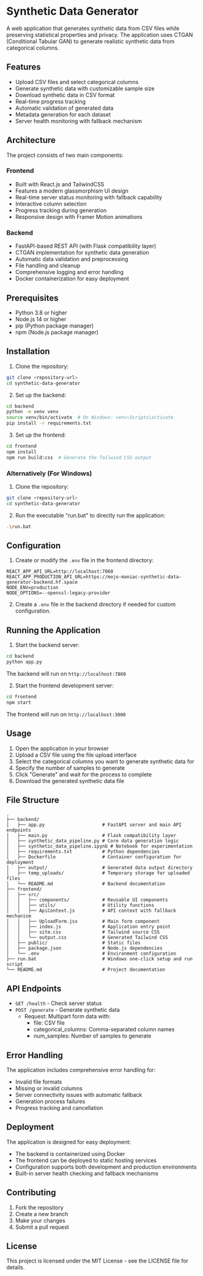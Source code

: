 # Synthetic Data Generator

A web application that generates synthetic data from CSV files while preserving statistical properties and privacy. The application uses CTGAN (Conditional Tabular GAN) to generate realistic synthetic data from categorical columns.

## Features

- Upload CSV files and select categorical columns
- Generate synthetic data with customizable sample size
- Download synthetic data in CSV format
- Real-time progress tracking
- Automatic validation of generated data
- Metadata generation for each dataset
- Server health monitoring with fallback mechanism

## Architecture

The project consists of two main components:

### Frontend

- Built with React.js and TailwindCSS
- Features a modern glassmorphism UI design
- Real-time server status monitoring with fallback capability
- Interactive column selection
- Progress tracking during generation
- Responsive design with Framer Motion animations

### Backend

- FastAPI-based REST API (with Flask compatibility layer)
- CTGAN implementation for synthetic data generation
- Automatic data validation and preprocessing
- File handling and cleanup
- Comprehensive logging and error handling
- Docker containerization for easy deployment

## Prerequisites

- Python 3.8 or higher
- Node.js 14 or higher
- pip (Python package manager)
- npm (Node.js package manager)

## Installation

1. Clone the repository:

```bash
git clone <repository-url>
cd synthetic-data-generator
```

2. Set up the backend:

```bash
cd backend
python -m venv venv
source venv/bin/activate  # On Windows: venv\Scripts\activate
pip install -r requirements.txt
```

3. Set up the frontend:

```bash
cd frontend
npm install
npm run build:css  # Generate the Tailwind CSS output
```

### Alternatively (For Windows)

1. Clone the repository:

```bash
git clone <repository-url>
cd synthetic-data-generator
```

2. Run the executable "run.bat" to directly run the application:

```bash
.\run.bat
```

## Configuration

1. Create or modify the `.env` file in the frontend directory:

```
REACT_APP_API_URL=http://localhost:7860
REACT_APP_PRODUCTION_API_URL=https://mojo-maniac-synthetic-data-generator-backend.hf.space
NODE_ENV=production
NODE_OPTIONS=--openssl-legacy-provider
```

2. Create a `.env` file in the backend directory if needed for custom configuration.

## Running the Application

1. Start the backend server:

```bash
cd backend
python app.py
```

The backend will run on `http://localhost:7860`

2. Start the frontend development server:

```bash
cd frontend
npm start
```

The frontend will run on `http://localhost:3000`

## Usage

1. Open the application in your browser
2. Upload a CSV file using the file upload interface
3. Select the categorical columns you want to generate synthetic data for
4. Specify the number of samples to generate
5. Click "Generate" and wait for the process to complete
6. Download the generated synthetic data file

## File Structure

```
.
├── backend/
│   ├── app.py                     # FastAPI server and main API endpoints
│   ├── main.py                    # Flask compatibility layer
│   ├── synthetic_data_pipeline.py # Core data generation logic
│   ├── synthetic_data_pipeline.ipynb # Notebook for experimentation
│   ├── requirements.txt           # Python dependencies
│   ├── Dockerfile                 # Container configuration for deployment
│   ├── output/                    # Generated data output directory
│   ├── temp_uploads/              # Temporary storage for uploaded files
│   └── README.md                  # Backend documentation
├── frontend/
│   ├── src/
│   │   ├── components/            # Reusable UI components
│   │   ├── utils/                 # Utility functions
│   │   ├── ApiContext.js          # API context with fallback mechanism
│   │   ├── UploadForm.jsx         # Main form component
│   │   ├── index.js               # Application entry point
│   │   ├── site.css               # Tailwind source CSS
│   │   └── output.css             # Generated Tailwind CSS
│   ├── public/                    # Static files
│   ├── package.json               # Node.js dependencies
│   └── .env                       # Environment configuration
├── run.bat                        # Windows one-click setup and run script
└── README.md                      # Project documentation
```

## API Endpoints

- `GET /health` - Check server status
- `POST /generate` - Generate synthetic data
  - Request: Multipart form data with:
    - file: CSV file
    - categorical_columns: Comma-separated column names
    - num_samples: Number of samples to generate

## Error Handling

The application includes comprehensive error handling for:

- Invalid file formats
- Missing or invalid columns
- Server connectivity issues with automatic fallback
- Generation process failures
- Progress tracking and cancellation

## Deployment

The application is designed for easy deployment:

- The backend is containerized using Docker
- The frontend can be deployed to static hosting services
- Configuration supports both development and production environments
- Built-in server health checking and fallback mechanisms

## Contributing

1. Fork the repository
2. Create a new branch
3. Make your changes
4. Submit a pull request

## License

This project is licensed under the MIT License - see the LICENSE file for details.
